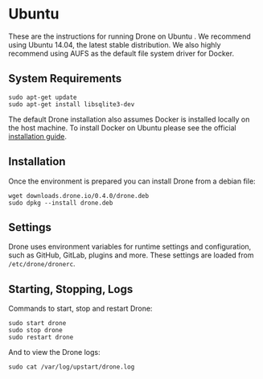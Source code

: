 # Ubuntu

These are the instructions for running Drone on Ubuntu . We recommend using Ubuntu 14.04, the latest stable distribution. We also highly recommend using AUFS as the default file system driver for Docker.

## System Requirements

```
sudo apt-get update
sudo apt-get install libsqlite3-dev
```

The default Drone installation also assumes Docker is installed locally on the host machine. To install Docker on Ubuntu please see the official [installation guide](https://docs.docker.com/installation/ubuntulinux/).

## Installation

Once the environment is prepared you can install Drone from a debian file:

```
wget downloads.drone.io/0.4.0/drone.deb
sudo dpkg --install drone.deb
```

## Settings

Drone uses environment variables for runtime settings and configuration, such as GitHub, GitLab, plugins and more. These settings are loaded from `/etc/drone/dronerc`.

## Starting, Stopping, Logs

Commands to start, stop and restart Drone:

```
sudo start drone
sudo stop drone
sudo restart drone
```

And to view the Drone logs:

```
sudo cat /var/log/upstart/drone.log
```
